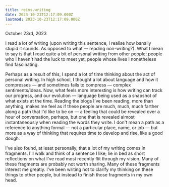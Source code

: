 ```yaml
---
title: reims.writing
date: 2023-10-23T12:17:09.000Z
lastmod: 2023-10-23T12:17:09.000Z
---
```

October 23rd, 2023

I read a lot of writing (upon writing this sentence, I realise how banally stupid it sounds. As opposed to what — reading non-writing?). What I mean to say is that I read quite a bit of personal writing from other people; people who I haven't had the luck to meet yet, people whose lives I nonetheless find fascinating.

Perhaps as a result of this, I spend a lot of time thinking about the act of personal writing. In high school, I thought a lot about language and how it compresses — and sometimes fails to compress — complex sentiments/ideas. Now, what feels more interesting is how writing can track our progress, and our evolution — language being used as a snapshot of what exists at the time. Reading the blogs I've been reading, more than anything, makes me feel as if these people are much, much, much farther along a path that I'd like to be on — a feeling that could be revealed over a hour of conversation, perhaps, but one that is revealed almost instantaneously when reading the words they write. I don't mean a path as a reference to anything formal — not a particular place, name, or job — but more as a way of thinking that requires time to develop and rise, like a good dough.

I've also found, at least personally, that a lot of my writing comes in fragments. I'll walk and think of a sentence I like; lie in bed as short reflections on what I've read most recently flit through my vision. Many of these fragments are probably not worth sharing. Many of these fragments interest me greatly. I've been writing not to clarify my thinking on these things to other people, but instead to finish those fragments in my own head.
